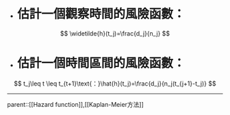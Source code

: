 - # 估計一個觀察時間的風險函數：
$$
\widetilde{h}(t_j)=\frac{d_j}{n_j}
$$
- # 估計一個時間區間的風險函數：
$$
t_j\leq t \leq t_{t+1}\text{：}\hat{h}(t_j)=\frac{d_j}{n_j(t_{j+1}-t_j)}
$$
- - -
parent::[[Hazard function]],[[Kaplan-Meier方法]]
